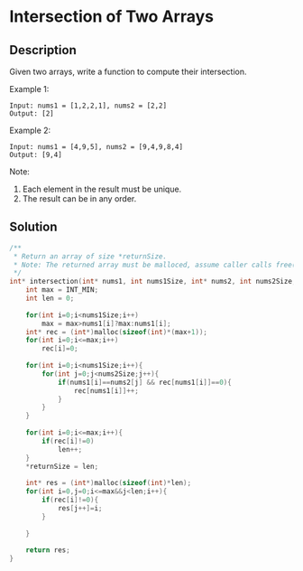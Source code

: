 # Intersection of Two Arrays
## Description
Given two arrays, write a function to compute their intersection.

Example 1:
```
Input: nums1 = [1,2,2,1], nums2 = [2,2]
Output: [2]
```
Example 2:
```
Input: nums1 = [4,9,5], nums2 = [9,4,9,8,4]
Output: [9,4]
```
Note:

1. Each element in the result must be unique.
2. The result can be in any order.
## Solution
```c
/**
 * Return an array of size *returnSize.
 * Note: The returned array must be malloced, assume caller calls free().
 */
int* intersection(int* nums1, int nums1Size, int* nums2, int nums2Size, int* returnSize) {
    int max = INT_MIN;
    int len = 0;
    
    for(int i=0;i<nums1Size;i++)
        max = max>nums1[i]?max:nums1[i];
    int* rec = (int*)malloc(sizeof(int)*(max+1));
    for(int i=0;i<=max;i++)
        rec[i]=0;
    
    for(int i=0;i<nums1Size;i++){
        for(int j=0;j<nums2Size;j++){
            if(nums1[i]==nums2[j] && rec[nums1[i]]==0){
                rec[nums1[i]]++;
            }
        }
    }
    
    for(int i=0;i<=max;i++){
        if(rec[i]!=0)
            len++;
    }
    *returnSize = len;
    
    int* res = (int*)malloc(sizeof(int)*len);
    for(int i=0,j=0;i<=max&&j<len;i++){
        if(rec[i]!=0){
            res[j++]=i;
        }
            
    }
    
    return res;
}
```
